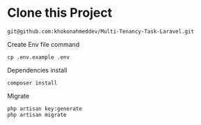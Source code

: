 Clone this Project
==================

```
git@github.com:khokonahmeddev/Multi-Tenancy-Task-Laravel.git
```

Create Env file command

```angular2html
cp .env.example .env
```

Dependencies install

```
composer install
```

Migrate

```
php artisan key:generate
php artisan migrate
```
